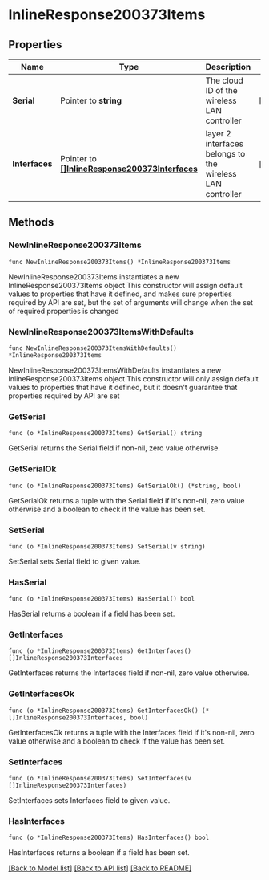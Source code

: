 # InlineResponse200373Items

## Properties

Name | Type | Description | Notes
------------ | ------------- | ------------- | -------------
**Serial** | Pointer to **string** | The cloud ID of the wireless LAN controller | [optional] 
**Interfaces** | Pointer to [**[]InlineResponse200373Interfaces**](InlineResponse200373Interfaces.md) | layer 2 interfaces belongs to the wireless LAN controller | [optional] 

## Methods

### NewInlineResponse200373Items

`func NewInlineResponse200373Items() *InlineResponse200373Items`

NewInlineResponse200373Items instantiates a new InlineResponse200373Items object
This constructor will assign default values to properties that have it defined,
and makes sure properties required by API are set, but the set of arguments
will change when the set of required properties is changed

### NewInlineResponse200373ItemsWithDefaults

`func NewInlineResponse200373ItemsWithDefaults() *InlineResponse200373Items`

NewInlineResponse200373ItemsWithDefaults instantiates a new InlineResponse200373Items object
This constructor will only assign default values to properties that have it defined,
but it doesn't guarantee that properties required by API are set

### GetSerial

`func (o *InlineResponse200373Items) GetSerial() string`

GetSerial returns the Serial field if non-nil, zero value otherwise.

### GetSerialOk

`func (o *InlineResponse200373Items) GetSerialOk() (*string, bool)`

GetSerialOk returns a tuple with the Serial field if it's non-nil, zero value otherwise
and a boolean to check if the value has been set.

### SetSerial

`func (o *InlineResponse200373Items) SetSerial(v string)`

SetSerial sets Serial field to given value.

### HasSerial

`func (o *InlineResponse200373Items) HasSerial() bool`

HasSerial returns a boolean if a field has been set.

### GetInterfaces

`func (o *InlineResponse200373Items) GetInterfaces() []InlineResponse200373Interfaces`

GetInterfaces returns the Interfaces field if non-nil, zero value otherwise.

### GetInterfacesOk

`func (o *InlineResponse200373Items) GetInterfacesOk() (*[]InlineResponse200373Interfaces, bool)`

GetInterfacesOk returns a tuple with the Interfaces field if it's non-nil, zero value otherwise
and a boolean to check if the value has been set.

### SetInterfaces

`func (o *InlineResponse200373Items) SetInterfaces(v []InlineResponse200373Interfaces)`

SetInterfaces sets Interfaces field to given value.

### HasInterfaces

`func (o *InlineResponse200373Items) HasInterfaces() bool`

HasInterfaces returns a boolean if a field has been set.


[[Back to Model list]](../README.md#documentation-for-models) [[Back to API list]](../README.md#documentation-for-api-endpoints) [[Back to README]](../README.md)


